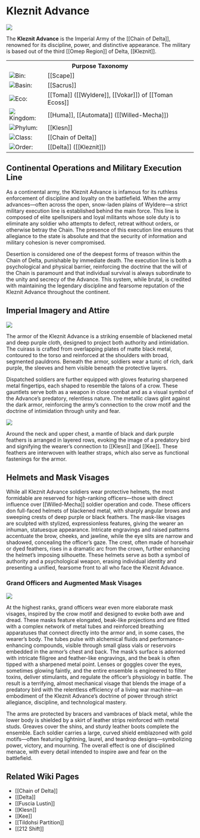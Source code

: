 <!-- wiki-header-section:start -->
# Kleznit Advance

<img src="wiki_images/Kleznit Advance.png"></img>

The **Kleznit Advance** is the Imperial Army of the [[Chain of Delta]], renowned for its discipline, power, and distinctive appearance. The military is based out of the third [[Omep Region]] of Delta, [[Kleznit]].

<!-- wiki-header-section:end -->

<!-- taxonomy-table-section:start -->
<div class="taxonomy-table">
  <table>
    <tr>
      <th colspan="3">Purpose Taxonomy</th>
    </tr>
    <tr>
      <td class="taxon-label"><img src="../svg/bin.svg" class="taxon-icon">Bin:</td>
      <td class="taxon-content" colspan="2">[[Scape]]</td>
    </tr>
    <tr>
      <td class="taxon-label"><img src="../svg/basin.svg" class="taxon-icon">Basin:</td>
      <td class="taxon-content" colspan="2">[[Sacrus]]</td>
    </tr>
    <tr>
      <td class="taxon-label"><img src="../svg/eco.svg" class="taxon-icon">Eco:</td>
      <td class="taxon-content" colspan="2">[[Toma]] ([[Wyldere]], [[Vokar]]) of [[Toman Ecoss]]</td>
    </tr>
    <tr>
      <td class="taxon-label"><img src="../svg/kingdom.svg" class="taxon-icon">Kingdom:</td>
      <td class="taxon-content" colspan="2">[[Huma]], [[Automata]] ([[Willed-Mecha]])</td>
    </tr>
    <tr>
      <td class="taxon-label"><img src="../svg/phylum.svg" class="taxon-icon">Phylum:</td>
      <td class="taxon-content" colspan="2">[[Klesn]]</td>
    </tr>
    <tr>
      <td class="taxon-label"><img src="../svg/class.svg" class="taxon-icon">Class:</td>
      <td class="taxon-content" colspan="2">[[Chain of Delta]]</td>
    </tr>
    <tr>
      <td class="taxon-label"><img src="../svg/order.svg" class="taxon-icon">Order:</td>
      <td class="taxon-content" colspan="2">[[Delta]] ([[Kleznit]])</td>
    </tr>
  </table>
</div>
<!-- taxonomy-table-section:end -->

## Continental Operations and Military Execution Line

As a continental army, the Kleznit Advance is infamous for its ruthless enforcement of discipline and loyalty on the battlefield. When the army advances—often across the open, snow-laden plains of Wyldere—a strict military execution line is established behind the main force. This line is composed of elite spellsnipers and loyal militants whose sole duty is to eliminate any soldier who attempts to defect, retreat without orders, or otherwise betray the Chain. The presence of this execution line ensures that allegiance to the state is absolute and that the security of information and military cohesion is never compromised.

Desertion is considered one of the deepest forms of treason within the Chain of Delta, punishable by immediate death. The execution line is both a psychological and physical barrier, reinforcing the doctrine that the will of the Chain is paramount and that individual survival is always subordinate to the unity and secrecy of the Advance. This system, while brutal, is credited with maintaining the legendary discipline and fearsome reputation of the Kleznit Advance throughout the continent.

## Imperial Imagery and Attire

<img src="wiki_images/Kleznit Advance Armor (Footsoldier).png"></img>


The armor of the Kleznit Advance is a striking ensemble of blackened metal and deep purple cloth, designed to project both authority and intimidation. The cuirass is crafted from overlapping plates of matte black metal, contoured to the torso and reinforced at the shoulders with broad, segmented pauldrons. Beneath the armor, soldiers wear a tunic of rich, dark purple, the sleeves and hem visible beneath the protective layers.

Dispatched soldiers are further equipped with gloves featuring sharpened metal fingertips, each shaped to resemble the talons of a crow. These gauntlets serve both as a weapon in close combat and as a visual symbol of the Advance’s predatory, relentless nature. The metallic claws glint against the dark armor, reinforcing the army’s connection to the crow motif and the doctrine of intimidation through unity and fear.

<img src="wiki_images/Kleznit Advance Armor (Gauntlet).png"></img>

Around the neck and upper chest, a mantle of black and dark purple feathers is arranged in layered rows, evoking the image of a predatory bird and signifying the wearer’s connection to [[Klesn]] and [[Kee]]. These feathers are interwoven with leather straps, which also serve as functional fastenings for the armor.

## Helmets and Mask Visages

While all Kleznit Advance soldiers wear protective helmets, the most formidable are reserved for high-ranking officers—those with direct influence over [[Willed-Mecha]] soldier operation and code. These officers don full-faced helmets of blackened metal, with sharply angular brows and sweeping crests of deep purple or black feathers. The mask-like visages are sculpted with stylized, expressionless features, giving the wearer an inhuman, statuesque appearance. Intricate engravings and raised patterns accentuate the brow, cheeks, and jawline, while the eye slits are narrow and shadowed, concealing the officer’s gaze. The crest, often made of horsehair or dyed feathers, rises in a dramatic arc from the crown, further enhancing the helmet’s imposing silhouette. These helmets serve as both a symbol of authority and a psychological weapon, erasing individual identity and presenting a unified, fearsome front to all who face the Kleznit Advance.

### Grand Officers and Augmented Mask Visages

<img src="wiki_images/Kleznit Advance Armor (Grand Officer).png"></img>

At the highest ranks, grand officers wear even more elaborate mask visages, inspired by the crow motif and designed to evoke both awe and dread. These masks feature elongated, beak-like projections and are fitted with a complex network of metal tubes and reinforced breathing apparatuses that connect directly into the armor and, in some cases, the wearer’s body. The tubes pulse with alchemical fluids and performance-enhancing compounds, visible through small glass vials or reservoirs embedded in the armor’s chest and back. The mask’s surface is adorned with intricate filigree and feather-like engravings, and the beak is often tipped with a sharpened metal point. Lenses or goggles cover the eyes, sometimes glowing faintly, and the entire ensemble is engineered to filter toxins, deliver stimulants, and regulate the officer’s physiology in battle. The result is a terrifying, almost mechanical visage that blends the image of a predatory bird with the relentless efficiency of a living war machine—an embodiment of the Kleznit Advance’s doctrine of power through strict allegiance, discipline, and technological mastery.

The arms are protected by bracers and vambraces of black metal, while the lower body is shielded by a skirt of leather strips reinforced with metal studs. Greaves cover the shins, and sturdy leather boots complete the ensemble. Each soldier carries a large, curved shield emblazoned with gold motifs—often featuring lightning, laurel, and teardrop designs—symbolizing power, victory, and mourning. The overall effect is one of disciplined menace, with every detail intended to inspire awe and fear on the battlefield.
<!--
## Fuscia Lustin’s Distinction

[[Fuscia Lustin]]’s imperial armor is very similar to that of the Kleznit Advance, but instead of purple, features a darkened royal fuscia. This subtle difference separates him from the government and is used to influence followers into believing he stands apart from the official regime. It is a symbolic choice, part of a broader strategy to mislead the public—a consistent lie woven throughout many aspects of this society.
-->
## Related Wiki Pages

- [[Chain of Delta]]
- [[Delta]]
- [[Fuscia Lustin]]
- [[Klesn]]
- [[Kee]]
- [[Tildohsi Partition]]
- [[212 Shift]]

